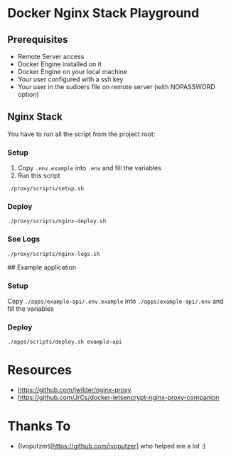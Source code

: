 # Docker Nginx Stack Playground

## Prerequisites
- Remote Server access
- Docker Engine installed on it
- Docker Engine on your local machine
- Your user configured with a ssh key
- Your user in the sudoers file on remote server (with NOPASSWORD option)

## Nginx Stack
You have to run all the script from the project root:

### Setup
1. Copy `.env.example` into `.env` and fill the variables
2. Run this script
  ```
  ./proxy/scripts/setup.sh
  ```

### Deploy
```
./proxy/scripts/nginx-deploy.sh
```

### See Logs
```
./proxy/scripts/nginx-logs.sh
```

## Example application

### Setup
Copy `./apps/example-api/.env.example` into `./apps/example-api/.env` and fill the variables

### Deploy
```
./apps/scripts/deploy.sh example-api
```

# Resources
- https://github.com/jwilder/nginx-proxy
- https://github.com/JrCs/docker-letsencrypt-nginx-proxy-companion

# Thanks To
- (Ivoputzer)[https://github.com/ivoputzer] who helped me a lot :)
